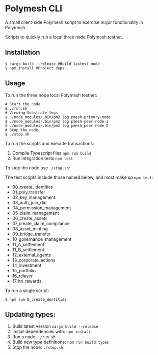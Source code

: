 # Polymesh CLI

A small client-side Polymesh script to exercise major functionality in Polymesh.

Scripts to quickly run a local three node Polymesh testnet.

## Installation

```shell
$ cargo build --release #Build lastest node
$ npm install #Project deps
```

## Usage

To run the three node local Polymesh testnet:

```shell
# Start the node
$ ./run.sh
# Viewing Substrate logs
$ ./node_modules/.bin/pm2 log pmesh-primary-node
$ ./node_modules/.bin/pm2 log pmesh-peer-node-1
$ ./node_modules/.bin/pm2 log pmesh-peer-node-2
# Stop the node
$ ./stop.sh
```

To run the scripts and execute transactions:

1. Compile Typescript files `npm run build`
2. Run integration tests `npm test`

To stop the node use `./stop.sh`:


The test scripts include those named below, and most make up `npm test`:


 - 00_create_identities
 - 01_poly_transfer
 - 02_key_management
 - 03_auth_join_did
 - 04_permission_management
 - 05_claim_management
 - 06_create_assets
 - 07_create_claim_compliance
 - 08_asset_minting
 - 09_bridge_transfer
 - 10_governance_management
 - 11_A_settlement
 - 11_B_settlement
 - 12_external_agents
 - 13_corporate_actions
 - 14_investment
 - 15_portfolio
 - 16_relayer
 - 17_itn_rewards

 To run a single script:
 ```shell
$ npm run 0_create_dentities
```
## Updating types:
1. Build latest version `cargo build --release`
2. Install dependencies with: `npm install`
3. Run a node: `./run.sh`
4. Build new type definitions: `npm run build:types`
5. Stop the node: `./stop.sh`
